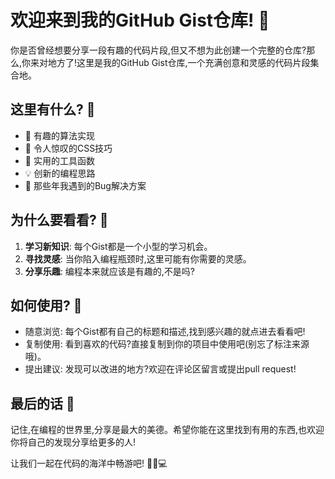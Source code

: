 # 欢迎来到我的GitHub Gist仓库! 🎉

你是否曾经想要分享一段有趣的代码片段,但又不想为此创建一个完整的仓库?那么,你来对地方了!这里是我的GitHub Gist仓库,一个充满创意和灵感的代码片段集合地。

## 这里有什么? 🤔

- 🧩 有趣的算法实现
- 🎨 令人惊叹的CSS技巧
- 🔧 实用的工具函数
- 💡 创新的编程思路
- 🐞 那些年我遇到的Bug解决方案

## 为什么要看看? 👀

1. **学习新知识**: 每个Gist都是一个小型的学习机会。
2. **寻找灵感**: 当你陷入编程瓶颈时,这里可能有你需要的灵感。
3. **分享乐趣**: 编程本来就应该是有趣的,不是吗?

## 如何使用? 🚀

- 随意浏览: 每个Gist都有自己的标题和描述,找到感兴趣的就点进去看看吧!
- 复制使用: 看到喜欢的代码?直接复制到你的项目中使用吧(别忘了标注来源哦)。
- 提出建议: 发现可以改进的地方?欢迎在评论区留言或提出pull request!

## 最后的话 🌈

记住,在编程的世界里,分享是最大的美德。希望你能在这里找到有用的东西,也欢迎你将自己的发现分享给更多的人!

让我们一起在代码的海洋中畅游吧! 🏊‍♂️💻
